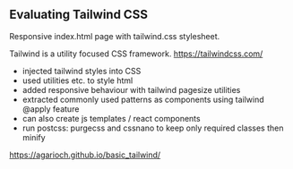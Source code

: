 ## Evaluating Tailwind CSS
Responsive index.html page with tailwind.css stylesheet.

Tailwind is a utility focused CSS framework. https://tailwindcss.com/

* injected tailwind styles into CSS
* used utilities etc. to style html
* added responsive behaviour with tailwind pagesize utilities
* extracted commonly used patterns as components using tailwind @apply feature
* can also create js templates / react components
* run postcss: purgecss and cssnano to keep only required classes then minify

https://agarioch.github.io/basic_tailwind/